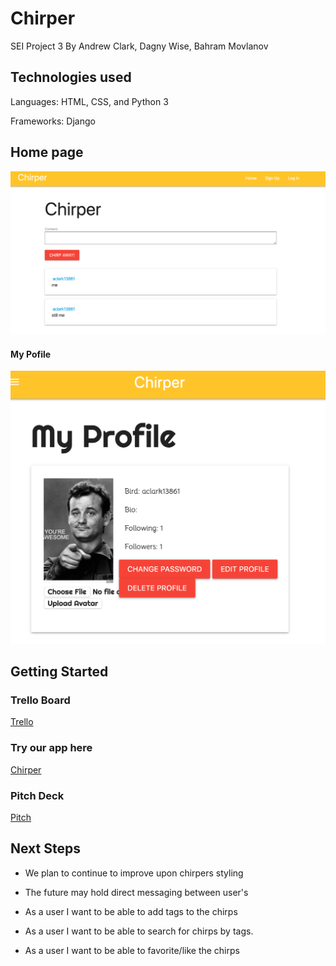 # Chirper

SEI Project 3 By Andrew Clark, Dagny Wise, Bahram Movlanov

## Technologies used

Languages: HTML, CSS, and Python 3

Frameworks: Django

## Home page

![Screenshot](main_app/images/Home_screen.png)

#### My Pofile

![Screenshot](main_app/images/My_profile_screen.png)

## Getting Started

### Trello Board

[Trello](https://trello.com/b/6qgKzTlm/chirper)

### Try our app here

[Chirper](https://chirp-er.herokuapp.com/)

### Pitch Deck

[Pitch](https://docs.google.com/presentation/d/1ZSFpIqyOH1AXC9Zd84ja_e52ucpV_hUMQE5bWe_cp8U/edit#slide=id.g35f391192_00)

## Next Steps

* We plan to continue to improve upon chirpers styling

* The future may hold direct messaging between user's

* As a user I want to be able to add tags to the chirps

* As a user I want to be able to search for chirps by tags.

* As a user I want to be able to favorite/like the chirps
